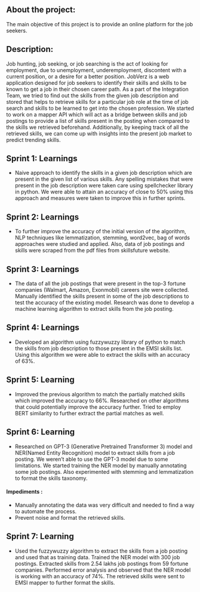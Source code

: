 


## About the project:
The main objective of this project is to provide an online platform for the job seekers.

## Description:
Job hunting, job seeking, or job searching is the act of looking for employment, due to unemployment, underemployment, discontent with a current position, or a desire for a better position. JobVerz is a web application designed for job seekers to identify their skills and skills to be known to get a job in their chosen career path. 
As a part of the Integration Team, we tried to find out the skills from the given job description and stored that helps to retrieve skills for a particular job role at the time of job search and skills to be learned to get into the chosen profession. We started to work on a mapper API which will act as a bridge between skills and job postings to provide a list of skills present in the posting when compared to the skills we retrieved beforehand. Additionally, by keeping track of all the retrieved skills, we can come up with insights into the present job market to predict trending skills.



## Sprint 1: Learnings
* Naive approach to identify the skills in a given job description which are present in the given list of various skills. Any spelling mistakes that were present in the job description were taken care using spellchecker library in python. We were able to attain an accuracy of close to 50% using this approach and measures were taken to improve this in further sprints.


## Sprint 2: Learnings
* To further improve the accuracy of the initial version of the algorithm, NLP techniques like lemmatization, stemming, word2vec, bag of words approaches were studied and applied. Also, data of job postings and skills were scraped from the pdf files from skillsfuture website.

## Sprint 3: Learnings
* The data of all the job postings that were present in the top-3 fortune companies (Walmart, Amazon, Exonmobil) careers site were collected. Manually identified the skills present in some of the job descriptions to test the accuracy of the existing model. Research was done to develop a machine learning algorithm to extract skills from the job posting.

## Sprint 4: Learnings
* Developed an algorithm using fuzzywuzzy library of python to match the skills from job description to those present in the EMSI skills list. Using this algorithm we were able to extract the skills with an accuracy of 63%.

## Sprint 5: Learning
* Improved the previous algorithm to match the partially matched skills which improved the accuracy to 66%. Researched on other algorithms that could potentially improve the accuracy further. Tried to employ BERT similarity to further extract the partial matches as well.

## Sprint 6: Learning
* Researched on GPT-3 (Generative Pretrained Transformer 3) model and NER(Named Entity Recognition) model to extract skills from a job posting. We weren’t able to use the GPT-3 model due to some limitations. We started training the NER model by manually annotating some job postings. Also experimented with stemming and lemmatization to format the skills taxonomy.
#### Impediments :  
   * Manually annotating the data was very difficult and needed to find a way to automate the process.
   * Prevent noise and format the retrieved skills.


## Sprint 7: Learning
* Used the fuzzywuzzy algorithm to extract the skills from a job posting and used that as training data. Trained the NER model with 300 job postings. Extracted skills from 2.54 lakhs job postings from 59 fortune companies. Performed error analysis and observed  that the NER model is working with an accuracy of 74%. The retrieved skills were sent to EMSI mapper to further format the skills.


